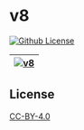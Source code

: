 # v8

[![Github License](https://img.shields.io/github/license/setetres/v8.svg)](https://github.com/setetres/v8/blob/master/LICENSE)

| [![v8](https://setetres.s3.amazonaws.com/setetres.st/img/share-v8.png?v=5&raw=true)](http://v8.setetres.st) |
| ----------------------------------------------------------------------------------------------------------- |

License
-------

[CC-BY-4.0]

[http://v8.setetres.st]: http://v8.setetres.st
[CC-BY-4.0]: http://creativecommons.org/licenses/by/4.0
